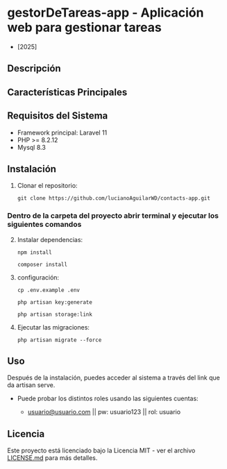 # gestorDeTareas-app - Aplicación web para gestionar tareas

* [2025]

## Descripción


## Características Principales



## Requisitos del Sistema

-   Framework principal: Laravel 11
-   PHP >= 8.2.12
-   Mysql 8.3

## Instalación

1. Clonar el repositorio:

    ```
    git clone https://github.com/lucianoAguilarWD/contacts-app.git
    ```

### Dentro de la carpeta del proyecto abrir terminal y ejecutar los siguientes comandos

2. Instalar dependencias:
    
    ```
    npm install
    ```
    
    ```
    composer install
    ```
    

4. configuración:

    ```
    cp .env.example .env
    ```
    
    ```
    php artisan key:generate
    ```
    
    ```
    php artisan storage:link
    ```
5. Ejecutar las migraciones:

    ```
    php artisan migrate --force
    ```
 

## Uso

Después de la instalación, puedes acceder al sistema a través del link que da artisan serve.

  * Puede probar los distintos roles usando las siguientes cuentas:
  
    -   usuario@usuario.com || pw: usuario123 || rol: usuario

## Licencia

Este proyecto está licenciado bajo la Licencia MIT - ver el archivo [LICENSE.md](LICENSE.md) para más detalles.
